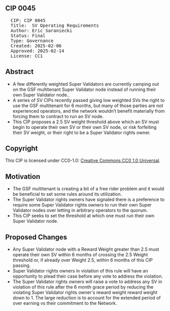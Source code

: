 ## CIP 0045

<pre>
  CIP: CIP 0045
  Title:  SV Operating Requirements
  Author: Eric Saraniecki <eric@digitalasset.com>
  Status: Final 
  Type: Governance 
  Created: 2025-02-06
  Approved: 2025-02-14
  License: CC1
</pre>

## Abstract

* A few differently weighted Super Validators are currently camping out on the GSF multitenant Super Validator node instead of running their own Super Validator node..
* A series of SV CIPs recently passed giving low weighted SVs the right to use the GSF multitenant for 6 months, but many of those parties are not experienced operators, and the network wouldn’t benefit materially from forcing them to contract to run an SV node.
* This CIP proposes a 2.5 SV weight threshold above which an SV must begin to operate their own SV or their own SV node, or risk forfeiting their SV weight, or their right to be a Super Validator rights owner.

## Copyright

This CIP is licensed under CC0-1.0: [Creative Commons CC0 1.0 Universal](https://creativecommons.org/publicdomain/zero/1.0/).

## Motivation

* The GSF multitenant is creating a bit of a free rider problem and it would be beneficial to set some rules around its utilization.
* The Super Validator rights owners have signaled there is a preference to require some Super Validator rights owners to run their own Super Validator nodes over letting in arbitrary operators to the quorum.
* This CIP seeks to set the threshold at which one must run their own Super Validator node.

## Proposed Changes 

* Any Super Validator node with a Reward Weight greater than 2.5 must operate their own SV within 6 months of crossing the 2.5 Weight threshold or, if already over Weight 2.5, within 6 months of this CIP passing.
* Super Validator rights owners in violation of this rule will have an opportunity to plead their case before any vote to address the violation.
* The Super Validator rights owners will raise a vote to address any SV in violation of this rule after the 6 month grace period by reducing the violating Super Validator rights owner's reward weight reward weight down to 1. The large reduction is to account for the extended period of over earning vs their commitment to the Network.
